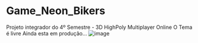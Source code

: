 # Game_Neon_Bikers
Projeto integrador do 4º Semestre - 3D HighPoly Multiplayer Online
O Tema é livre
Ainda esta em produção...
![image](https://user-images.githubusercontent.com/2820904/235427297-d701bd37-2e20-4245-bb72-9816c1c9106e.png)


